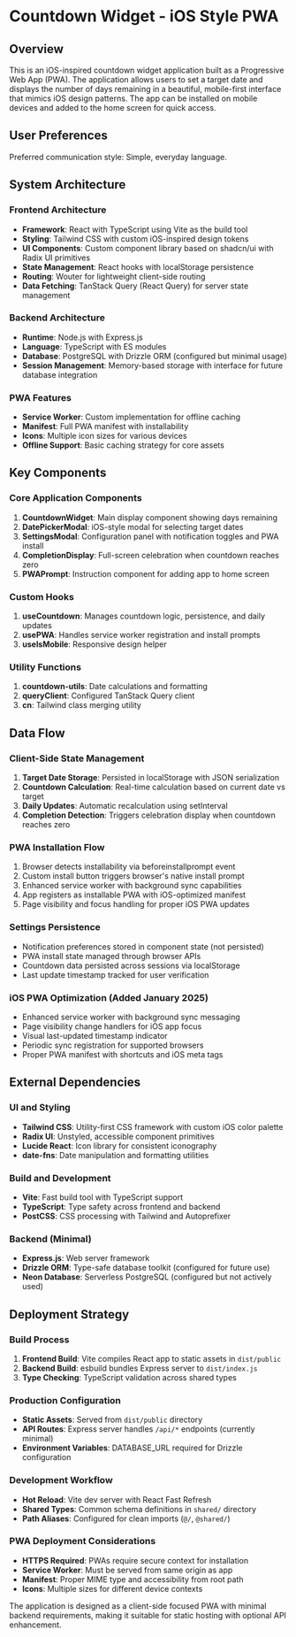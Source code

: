 # Countdown Widget - iOS Style PWA

## Overview

This is an iOS-inspired countdown widget application built as a Progressive Web App (PWA). The application allows users to set a target date and displays the number of days remaining in a beautiful, mobile-first interface that mimics iOS design patterns. The app can be installed on mobile devices and added to the home screen for quick access.

## User Preferences

Preferred communication style: Simple, everyday language.

## System Architecture

### Frontend Architecture
- **Framework**: React with TypeScript using Vite as the build tool
- **Styling**: Tailwind CSS with custom iOS-inspired design tokens
- **UI Components**: Custom component library based on shadcn/ui with Radix UI primitives
- **State Management**: React hooks with localStorage persistence
- **Routing**: Wouter for lightweight client-side routing
- **Data Fetching**: TanStack Query (React Query) for server state management

### Backend Architecture
- **Runtime**: Node.js with Express.js
- **Language**: TypeScript with ES modules
- **Database**: PostgreSQL with Drizzle ORM (configured but minimal usage)
- **Session Management**: Memory-based storage with interface for future database integration

### PWA Features
- **Service Worker**: Custom implementation for offline caching
- **Manifest**: Full PWA manifest with installability
- **Icons**: Multiple icon sizes for various devices
- **Offline Support**: Basic caching strategy for core assets

## Key Components

### Core Application Components
1. **CountdownWidget**: Main display component showing days remaining
2. **DatePickerModal**: iOS-style modal for selecting target dates
3. **SettingsModal**: Configuration panel with notification toggles and PWA install
4. **CompletionDisplay**: Full-screen celebration when countdown reaches zero
5. **PWAPrompt**: Instruction component for adding app to home screen

### Custom Hooks
1. **useCountdown**: Manages countdown logic, persistence, and daily updates
2. **usePWA**: Handles service worker registration and install prompts
3. **useIsMobile**: Responsive design helper

### Utility Functions
1. **countdown-utils**: Date calculations and formatting
2. **queryClient**: Configured TanStack Query client
3. **cn**: Tailwind class merging utility

## Data Flow

### Client-Side State Management
1. **Target Date Storage**: Persisted in localStorage with JSON serialization
2. **Countdown Calculation**: Real-time calculation based on current date vs target
3. **Daily Updates**: Automatic recalculation using setInterval
4. **Completion Detection**: Triggers celebration display when countdown reaches zero

### PWA Installation Flow
1. Browser detects installability via beforeinstallprompt event
2. Custom install button triggers browser's native install prompt
3. Enhanced service worker with background sync capabilities
4. App registers as installable PWA with iOS-optimized manifest
5. Page visibility and focus handling for proper iOS PWA updates

### Settings Persistence
- Notification preferences stored in component state (not persisted)
- PWA install state managed through browser APIs
- Countdown data persisted across sessions via localStorage
- Last update timestamp tracked for user verification

### iOS PWA Optimization (Added January 2025)
- Enhanced service worker with background sync messaging
- Page visibility change handlers for iOS app focus
- Visual last-updated timestamp indicator
- Periodic sync registration for supported browsers
- Proper PWA manifest with shortcuts and iOS meta tags

## External Dependencies

### UI and Styling
- **Tailwind CSS**: Utility-first CSS framework with custom iOS color palette
- **Radix UI**: Unstyled, accessible component primitives
- **Lucide React**: Icon library for consistent iconography
- **date-fns**: Date manipulation and formatting utilities

### Build and Development
- **Vite**: Fast build tool with TypeScript support
- **TypeScript**: Type safety across frontend and backend
- **PostCSS**: CSS processing with Tailwind and Autoprefixer

### Backend (Minimal)
- **Express.js**: Web server framework
- **Drizzle ORM**: Type-safe database toolkit (configured for future use)
- **Neon Database**: Serverless PostgreSQL (configured but not actively used)

## Deployment Strategy

### Build Process
1. **Frontend Build**: Vite compiles React app to static assets in `dist/public`
2. **Backend Build**: esbuild bundles Express server to `dist/index.js`
3. **Type Checking**: TypeScript validation across shared types

### Production Configuration
- **Static Assets**: Served from `dist/public` directory
- **API Routes**: Express server handles `/api/*` endpoints (currently minimal)
- **Environment Variables**: DATABASE_URL required for Drizzle configuration

### Development Workflow
- **Hot Reload**: Vite dev server with React Fast Refresh
- **Shared Types**: Common schema definitions in `shared/` directory
- **Path Aliases**: Configured for clean imports (`@/`, `@shared/`)

### PWA Deployment Considerations
- **HTTPS Required**: PWAs require secure context for installation
- **Service Worker**: Must be served from same origin as app
- **Manifest**: Proper MIME type and accessibility from root path
- **Icons**: Multiple sizes for different device contexts

The application is designed as a client-side focused PWA with minimal backend requirements, making it suitable for static hosting with optional API enhancement.